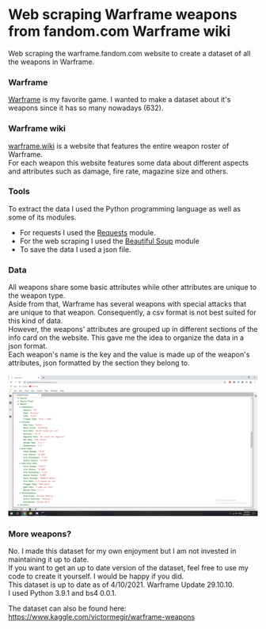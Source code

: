 # Web scraping Warframe weapons from fandom.com Warframe wiki

Web scraping the warframe.fandom.com website to create a dataset of all the weapons in Warframe.

### Warframe
<a href='https://www.warframe.com/landing'>Warframe</a> is my favorite game. I wanted to make a dataset about it's weapons since it has so many nowadays (632).

### Warframe wiki

<a href='https://warframe.fandom.com/'>warframe.wiki</a> is a website that features the entire weapon roster of Warframe.<br>
For each weapon this website features some data about different aspects and attributes such as damage, fire rate, magazine size and others.<br>

### Tools

To extract the data I used the Python programming language as well as some of its modules.
* For requests I used the <a href='https://requests.readthedocs.io/en/master/'>Requests</a> module.
* For the web scraping I used the <a href='https://www.crummy.com/software/BeautifulSoup/bs4/doc/'>Beautiful Soup</a> module
* To save the data I used a json file.

### Data
All weapons share some basic attributes while other attributes are unique to the weapon type.<br>
Aside from that, Warframe has several weapons with special attacks that are unique to that weapon. Consequently, a csv format is not best suited for this kind of data.<br>
However, the weapons' attributes are grouped up in different sections of the info card on the website. This gave me the idea to organize the data in a json format.<br>
Each weapon's name is the key and the value is made up of the weapon's attributes, json formatted by the section they belong to.<br><br>
![alt text](https://github.com/VictorMegir/Web-scraping-Warframe-weapons/blob/main/prt.png?raw=true)

### More weapons?
No. I made this dataset for my own enjoyment but I am not invested in maintaining it up to date.<br>
If you want to get an up to date version of the dataset, feel free to use my code to create it yourself. I would be happy if you did.<br>
This dataset is up to date as of 4/10/2021. Warframe Update 29.10.10.<br>
I used Python 3.9.1 and bs4 0.0.1.<br>

The dataset can also be found here: https://www.kaggle.com/victormegir/warframe-weapons
